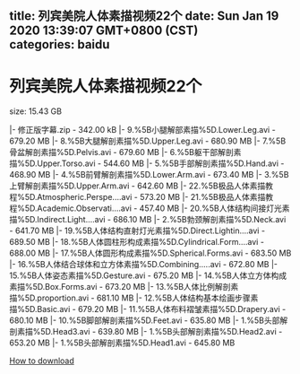 
title: 列宾美院人体素描视频22个
date: Sun Jan 19 2020 13:39:07 GMT+0800 (CST)    
categories: baidu
---

# 列宾美院人体素描视频22个
size: 15.43 GB
 
 
|- 修正版字幕.zip - 342.00 kB
|- 9.%5B小腿解部素描%5D.Lower.Leg.avi - 679.20 MB
|- 8.%5B大腿解剖素描%5D.Upper.Leg.avi - 680.90 MB
|- 7.%5B骨盆解剖素描%5D.Pelvis.avi - 679.60 MB
|- 6.%5B躯干部解剖素描%5D.Upper.Torso.avi - 544.60 MB
|- 5.%5B手部解剖素描%5D.Hand.avi - 468.90 MB
|- 4.%5B前臂解剖素描%5D.Lower.Arm.avi - 673.40 MB
|- 3.%5B上臂解剖素描%5D.Upper.Arm.avi - 642.60 MB
|- 22.%5B极品人体素描教程%5D.Atmospheric.Perspe....avi - 573.20 MB
|- 21.%5B极品人体素描教程%5D.Academic.Observati....avi - 457.40 MB
|- 20.%5B人体结构间接灯光素描%5D.Indirect.Light....avi - 686.10 MB
|- 2.%5B勃颈解剖素描%5D.Neck.avi - 641.70 MB
|- 19.%5B人体结构直射灯光素描%5D.Direct.Lightin....avi - 689.50 MB
|- 18.%5B人体圆柱形构成素描%5D.Cylindrical.Form....avi - 688.00 MB
|- 17.%5B人体圆形构成素描%5D.Spherical.Forms.avi - 683.50 MB
|- 16.%5B人体结合球体和立方体素描%5D.Combining.....avi - 672.80 MB
|- 15.%5B人体姿态素描%5D.Gesture.avi - 675.20 MB
|- 14.%5B人体立方体构成素描%5D.Box.Forms.avi - 673.20 MB
|- 13.%5B人体比例解剖素描%5D.proportion.avi - 681.10 MB
|- 12.%5B人体结构基本绘画步骤素描%5D.Basic.avi - 679.20 MB
|- 11.%5B人体布料褶皱素描%5D.Drapery.avi - 680.10 MB
|- 10.%5B脚部解剖素描%5D.Feet.avi - 635.80 MB
|- 1.%5B头部解剖素描%5D.Head3.avi - 639.80 MB
|- 1.%5B头部解剖素描%5D.Head2.avi - 653.20 MB
|- 1.%5B头部解剖素描%5D.Head1.avi - 645.80 MB

[How to download](https://bpcam.bemobtrk.com/go/2ceec3aa-1ca2-46d6-b9ff-aaa5c184517c?jno=1554)